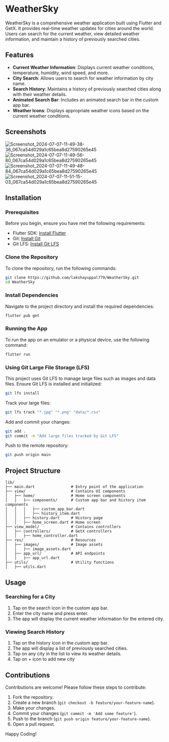 
# WeatherSky

WeatherSky is a comprehensive weather application built using Flutter and GetX. It provides real-time weather updates for cities around the world. Users can search for the current weather, view detailed weather information, and maintain a history of previously searched cities.

## Features

- **Current Weather Information**: Displays current weather conditions, temperature, humidity, wind speed, and more.
- **City Search**: Allows users to search for weather information by city name.
- **Search History**: Maintains a history of previously searched cities along with their weather details.
- **Animated Search Bar**: Includes an animated search bar in the custom app bar.
- **Weather Icons**: Displays appropriate weather icons based on the current weather conditions.

## Screenshots

![Screenshot_2024-07-07-11-49-38-36_067ca54d029a1c65bea8d27590265e45](https://github.com/lakshayuppal779/WeatherSky/assets/117820155/56ef4d48-eb0d-4de4-9dbe-b8a75e96822a)
![Screenshot_2024-07-07-11-49-56-80_067ca54d029a1c65bea8d27590265e45](https://github.com/lakshayuppal779/WeatherSky/assets/117820155/0b6ee26f-ede8-46fb-baea-c54441bdefba)
![Screenshot_2024-07-07-11-49-48-84_067ca54d029a1c65bea8d27590265e45](https://github.com/lakshayuppal779/WeatherSky/assets/117820155/ddaff1db-3adc-4c30-8430-c88d487834ea)
![Screenshot_2024-07-07-11-51-15-03_067ca54d029a1c65bea8d27590265e45](https://github.com/lakshayuppal779/WeatherSky/assets/117820155/deb61e0a-9a96-4b98-a2d2-32b3fcf732c2)


## Installation

### Prerequisites

Before you begin, ensure you have met the following requirements:

- Flutter SDK: [Install Flutter](https://flutter.dev/docs/get-started/install)
- Git: [Install Git](https://git-scm.com/)
- Git LFS: [Install Git LFS](https://git-lfs.github.com/)

### Clone the Repository

To clone the repository, run the following commands:

```bash
git clone https://github.com/lakshayuppal779/WeatherSky.git
cd WeatherSky
```

### Install Dependencies

Navigate to the project directory and install the required dependencies:

```bash
flutter pub get
```

### Running the App

To run the app on an emulator or a physical device, use the following command:

```bash
flutter run
```

### Using Git Large File Storage (LFS)

This project uses Git LFS to manage large files such as images and data files. Ensure Git LFS is installed and initialized:

```bash
git lfs install
```

Track your large files:

```bash
git lfs track "*.jpg" "*.png" "data/*.csv"
```

Add and commit your changes:

```bash
git add .
git commit -m "Add large files tracked by Git LFS"
```

Push to the remote repository:

```bash
git push origin main
```

## Project Structure

```plaintext
lib/
├── main.dart                # Entry point of the application
├── view/                    # Contains UI components
│   ├── home/                # Home screen components
│   │   ├── components/      # Custom app bar and history item components
│   │   │   ├── custom_app_bar.dart
│   │   │   ├── history_item.dart
│   │   ├── history.dart     # History page
│   │   ├── home_screen.dart # Home screen
├── view_model/              # Contains controllers
│   ├── controllers/         # GetX controllers
│   │   ├── home_controller.dart
├── res/                     # Resources
│   ├── images/              # Image assets
│   │   ├── image_assets.dart
│   ├── app_url/             # API endpoints
│   │   ├── app_url.dart
├── utils/                   # Utility functions
│   ├── utils.dart
```

## Usage

### Searching for a City

1. Tap on the search icon in the custom app bar.
2. Enter the city name and press enter.
3. The app will display the current weather information for the entered city.

### Viewing Search History

1. Tap on the history icon in the custom app bar.
2. The app will display a list of previously searched cities.
3. Tap on any city in the list to view its weather details.
4. Tap on + icon to add new city 

## Contributions

Contributions are welcome! Please follow these steps to contribute:

1. Fork the repository.
2. Create a new branch (`git checkout -b feature/your-feature-name`).
3. Make your changes.
4. Commit your changes (`git commit -m 'Add some feature'`).
5. Push to the branch (`git push origin feature/your-feature-name`).
6. Open a pull request.

Happy Coding!
